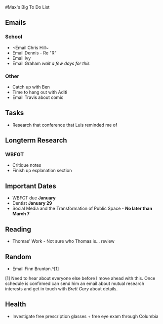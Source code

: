 #Max's Big To Do List

## Emails

### School

* ~Email Chris Hill~
* Email Dennis - Re "R"
* Email Ivy
* Email Graham  *wait a few days for this*

### Other

* Catch up with Ben
* Time to hang out with Aditi
* Email Travis about comic

## Tasks

* Research that conference that Luis reminded me of

## Longterm Research

### WBFGT

* Critique notes
* Finish up explanation section

## Important Dates

* WBFGT due **January**
* Dentist **January 29**
* Social Media and the Transformation of Public Space - **No later than March 7**

## Reading

* Thomas' Work - Not sure who Thomas is... review

## Random

* Email Finn Brunton.^[1]

[1] Need to hear about everyone else before I move ahead with this. Once schedule is confirmed can send him an email about mutual research interests and get in touch with *Brett Gary* about details.

## Health

* Investigate free prescription glasses + free eye exam through Columbia
